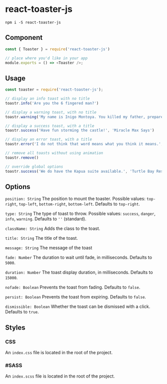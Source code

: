 # react-toaster-js

`npm i -S react-toaster-js`

## Component

```js
const { Toaster } = require('react-toaster-js')

// place where you'd like in your app
module.exports = () => <Toaster />;
```


## Usage

```js
const toaster = require('react-toaster-js');

// display an info toast with no title
toastr.info('Are you the 6 fingered man?')

// display a warning toast, with no title
toastr.warning('My name is Inigo Montoya. You killed my father, prepare to die!')

// display a success toast, with a title
toastr.success('Have fun storming the castle!', 'Miracle Max Says')

// display an error toast, with a title
toastr.error('I do not think that word means what you think it means.', 'Inconceivable!')

// remove all toasts without using animation
toastr.remove()

// override global options
toastr.success('We do have the Kapua suite available.', 'Turtle Bay Resort', { timeOut: 5000 })
```

## Options

`position: String`
The position to mount the toaster. Possible values: `top-right`, `top-left`, `bottom-right`, `bottom-left`. Defaults to `top-right`.

`type: String`
The type of toast to throw. Possible values: `success`, `danger`, `info`, `warning`. Defaults to `''` (standard).

`className: String`
Adds the class to the toast.

`title: String`
The title of the toast.

`message: String`
The message of the toast

`fade: Number`
The duration to wait until fade, in milliseconds. Defaults to `5000`.

`duration: Number`
The toast display duration, in milliseconds. Defaults to `15000`.

`nofade: Boolean`
Prevents the toast from fading. Defaults to `false`.

`persist: Boolean`
Prevents the toast from expiring. Defaults to `false`.

`dismissible: Boolean`
Whether the toast can be dismissed with a click. Defaults to `true`.


## Styles

### CSS

An `index.css` file is located in the root of the project.

### #SASS

An `index.scss` file is located in the root of the project.